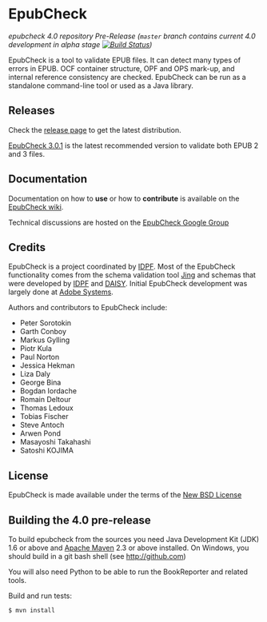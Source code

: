 EpubCheck
=========

*epubcheck 4.0 repository Pre-Release (`master` branch contains current 4.0 development in alpha stage [![Build Status](https://travis-ci.org/IDPF/epubcheck.svg?branch=master)](https://travis-ci.org/IDPF/epubcheck/))*

EpubCheck is a tool to validate EPUB files. It can detect many
types of errors in EPUB. OCF container structure, OPF and OPS mark-up,
and internal reference consistency are checked. EpubCheck can be run
as a standalone command-line tool or used as a Java library.


## Releases

Check the [release page](https://github.com/IDPF/epubcheck/releases) to get the latest distribution.

[EpubCheck 3.0.1](https://github.com/IDPF/epubcheck/releases/tag/v3.0.1) is the latest recommended version to validate both EPUB 2 and 3 files.


## Documentation

Documentation on how to **use** or how to **contribute** is available on the [EpubCheck wiki](https://github.com/IDPF/epubcheck/wiki).

Technical discussions are hosted on the [EpubCheck Google Group](https://groups.google.com/forum/#!forum/epubcheck)


## Credits

EpubCheck is a project coordinated by [IDPF](http://idpf.org/). Most of the EpubCheck functionality comes from the schema validation tool [Jing](http://www.thaiopensource.com/relaxng/jing.html) and schemas that were developed by [IDPF](http://www.idpf.org/) and [DAISY](http://www.daisy.org/). Initial EpubCheck development was largely done at [Adobe Systems](http://www.adobe.com/).

Authors and contributors to EpubCheck include:

 * Peter Sorotokin
 * Garth Conboy
 * Markus Gylling
 * Piotr Kula
 * Paul Norton
 * Jessica Hekman
 * Liza Daly
 * George Bina
 * Bogdan Iordache
 * Romain Deltour
 * Thomas Ledoux
 * Tobias Fischer
 * Steve Antoch
 * Arwen Pond
 * Masayoshi Takahashi
 * Satoshi KOJIMA

## License

EpubCheck is made available under the terms of the [New BSD License](http://opensource.org/licenses/BSD-3-Clause)
 
## Building the 4.0 pre-release

To build epubcheck from the sources you need Java Development Kit (JDK) 1.6 or above and [Apache Maven](http://maven.apache.org/) 2.3 or above installed.
On Windows, you should build in a git bash shell (see http://github.com)

You will also need Python to be able to run the BookReporter and related tools.


Build and run tests:

```
$ mvn install
```
